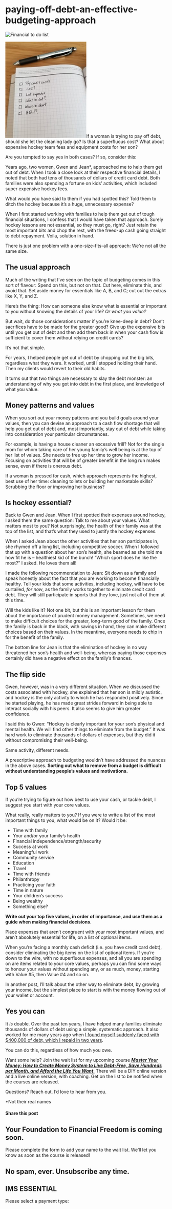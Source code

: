 # paying-off-debt-an-effective-budgeting-approach
![Financial to do list](https://yourfinanciallaunchpad.com/wp-content/uploads/elementor/thumbs/List-of-expenses-qdc6cpthe1jg09nepcheyd0ymqwyqy89x64timb4aw.jpg "List of expenses")

![Financial to do list](attachments/List-of-expenses-253x300.jpg)If a woman is trying to pay off debt, should she let the cleaning lady go? Is that a superfluous cost? What about expensive hockey team fees and equipment costs for her son?

Are you tempted to say yes in both cases? If so, consider this:

Years ago, two women, Gwen and Jean\*, approached me to help them get out of debt. When I took a close look at their respective financial details, I noted that both had tens of thousands of dollars of credit card debt. Both families were also spending a fortune on kids’ activities, which included super expensive hockey fees.

What would you have said to them if you had spotted this? Told them to ditch the hockey because it’s a huge, unnecessary expense?

When I first started working with families to help them get out of tough financial situations, I confess that I would have taken that approach. Surely hockey lessons are not essential, so they must go, right? Just retain the most important bits and chop the rest, with the freed-up cash going straight to debt repayment. Voila, solution in hand.

There is just one problem with a one-size-fits-all approach: We’re not all the same size.

## The usual approach

Much of the writing that I’ve seen on the topic of budgeting comes in this sort of flavour: Spend on this, but not on that. Cut here, eliminate this, and avoid that. Set aside money for essentials like A, B, and C; cut out the extras like X, Y, and Z.

Here’s the thing: How can someone else know what is essential or important to you without knowing the details of your life? *Or what you value?*

But wait, do those considerations matter if you’re knee-deep in debt? Don’t sacrifices have to be made for the greater good? Give up the expensive bits until you get out of debt and then add them back in when your cash flow is sufficient to cover them without relying on credit cards?

It’s not that simple.

For years, I helped people get out of debt by chopping out the big bits, regardless what they were. It worked, until I stopped holding their hand. Then my clients would revert to their old habits.

It turns out that two things are necessary to slay the debt monster: an understanding of why you got into debt in the first place, and knowledge of what you value.

## Money patterns and values

When you sort out your money patterns and you build goals around your values, then you can devise an approach to a cash flow shortage that will help you get out of debt and, most importantly, stay out of debt while taking into consideration your particular circumstances.

For example, is having a house cleaner an excessive frill? Not for the single mom for whom taking care of her young family’s well being is at the top of her list of values. She needs to free up her time to grow her income. Focusing on activities that will be of greater benefit in the long run makes sense, even if there is onerous debt.

If a woman is pressed for cash, which approach represents the highest, best use of her time: cleaning toilets or building her marketable skills? Scrubbing the floor or improving her business?

## Is hockey essential?

Back to Gwen and Jean. When I first spotted their expenses around hockey, I asked them the same question: Talk to me about your values. What matters most to you? Not surprisingly, the health of their family was at the top of the list, and that’s what they used to justify the hockey expenses.

When I asked Jean about the other activities that her son participates in, she rhymed off a long list, including competitive soccer. When I followed that up with a question about her son’s health, she beamed as she told me how fit he is – healthiest kid of the bunch! “Which sport does he like the most?” I asked. He loves them all!

I made the following recommendation to Jean: Sit down as a family and speak honestly about the fact that you are working to become financially healthy. Tell your kids that some activities, including hockey, will have to be curtailed, *for now*, as the family works together to eliminate credit card debt. They will still participate in sports that they love, just not all of them at this time.

Will the kids like it? Not one bit, but this is an important lesson for them about the importance of prudent money management. Sometimes, we need to make difficult choices for the greater, long-term good of the family. Once the family is back in the black, with savings in hand, they can make different choices based on their values. In the meantime, everyone needs to chip in for the benefit of the family.

The bottom line for Jean is that the elimination of hockey in no way threatened her son’s health and well-being, whereas paying those expenses certainly did have a negative effect on the family’s finances.

## The flip side

Gwen, however, was in a very different situation. When we discussed the costs associated with hockey, she explained that her son is mildly autistic, and hockey is the only activity to which he has responded positively. Since he started playing, he has made great strides forward in being able to interact socially with his peers. It also seems to give him greater confidence.

I said this to Gwen: “Hockey is clearly important for your son’s physical and mental health. We will find other things to eliminate from the budget.” It was hard work to eliminate thousands of dollars of expenses, but they did it without compromising their well-being.

Same activity, different needs.

A prescriptive approach to budgeting wouldn’t have addressed the nuances in the above cases. **Sorting out what to remove from a budget is difficult without understanding people’s values and motivations.**

## Top 5 values

If you’re trying to figure out how best to use your cash, or tackle debt, I suggest you start with your core values.

What really, really matters to you? If you were to write a list of the most important things to you, what would be on it? Would it be:

- Time with family
- Your and/or your family’s health
- Financial independence/strength/security
- Success at work
- Meaningful work
- Community service
- Education
- Travel
- Time with friends
- Philanthropy
- Practicing your faith
- Time in nature
- Your children’s success
- Being wealthy
- Something else?

**Write out your top five values, in order of importance, and use them as a guide when making financial decisions.**

Place expenses that aren’t congruent with your most important values, and aren’t absolutely essential for life, on a list of optional items.

When you’re facing a monthly cash deficit (i.e. you have credit card debt), consider eliminating the big items on the list of optional items. If you’re down to the wire, with no superfluous expenses, and all you are spending on are items related to your core values, perhaps you can find some ways to honour your values without spending any, or as much, money, starting with Value #5, then Value #4 and so on.

In another post, I’ll talk about the other way to eliminate debt, by growing your income, but the simplest place to start is with the money flowing out of your wallet or account.

## Yes you can

It *is* doable. Over the past ten years, I have helped many families eliminate thousands of dollars of debt using a simple, systematic approach. It also worked for me many years ago when [I found myself suddenly faced with $400,000 of debt, which I repaid in two years](https://yflmainprod.wpengine.com/book/).

You can do this, regardless of how much you owe.

Want some help? Join the wait list for my upcoming course [***Master Your Money: How to Create Money System to Live Debt-Free, Save Hundreds per Month, and Afford the Life You Want***.](https://yflmainprod.wpengine.com/diy-online-course/) There will be a DIY online version and a live online version, with coaching. Get on the list to be notified when the courses are released.

Questions? Reach out. I’d love to hear from you.

\*Not their real names

#### Share this post

## Your Foundation to Financial Freedom is coming soon.

Please complete the form to add your name to the wait list. We’ll let you know as soon as the course is released!

## No spam, ever. Unsubscribe any time.

## IMS ESSENTIAL

Please select a payment type: